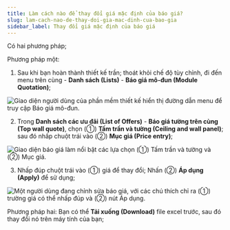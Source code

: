 ```yaml
---
title: Làm cách nào để thay đổi giá mặc định của báo giá?
slug: lam-cach-nao-de-thay-doi-gia-mac-dinh-cua-bao-gia
sidebar_label: Thay đổi giá mặc định của báo giá
---
```


Có hai phương pháp;

Phương pháp một:

1. Sau khi bạn hoàn thành thiết kế trần; thoát khỏi chế độ tùy chỉnh, đi đến menu trên cùng - **Danh sách (Lists)** - **Báo giá mô-đun (Module Quotation)**;

![Giao diện người dùng của phần mềm thiết kế hiển thị đường dẫn menu để truy cập Báo giá mô-đun.](https://storage.googleapis.com/jegavn_kb/images/a19df960-e701-49a1-ba81-0f3be0f4a8bf.png)

2. Trong **Danh sách các ưu đãi (List of Offers)** - **Báo giá tường trên cùng (Top wall quote)**, chọn (①) **Tấm trần và tường (Ceiling and wall panel)**; sau đó nhấp chuột trái vào (②) **Mục giá (Price entry)**;

![Giao diện báo giá làm nổi bật các lựa chọn (①) Tấm trần và tường và (②) Mục giá.](https://storage.googleapis.com/jegavn_kb/images/594e947f-ae81-43b6-8727-5a2aa8e39979.png)

3. Nhấp đúp chuột trái vào (①) giá để thay đổi; Nhấn (②) **Áp dụng (Apply)** để sử dụng;

![Một người dùng đang chỉnh sửa báo giá, với các chú thích chỉ ra (①) trường giá có thể nhấp đúp và (②) nút Áp dụng.](https://storage.googleapis.com/jegavn_kb/images/0d26d034-4603-4890-8b29-ba893fa9994b.png)

Phương pháp hai: Bạn có thể **Tải xuống (Download)** file excel trước, sau đó thay đổi nó trên máy tính của bạn;